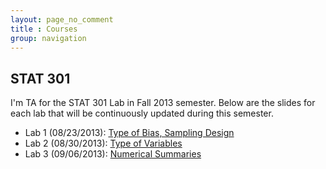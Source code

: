```yaml
---
layout: page_no_comment
title : Courses
group: navigation
---
```


## STAT 301
I'm TA for the STAT 301 Lab in Fall 2013 semester. Below are the slides for each lab that will be continuously updated during this semester.

- Lab 1 (08/23/2013): [Type of Bias, Sampling Design](http://statr.me/courses/stat301/lab1/)
- Lab 2 (08/30/2013): [Type of Variables](http://statr.me/courses/stat301/lab2/)
- Lab 3 (09/06/2013): [Numerical Summaries](http://statr.me/courses/stat301/lab3/)

